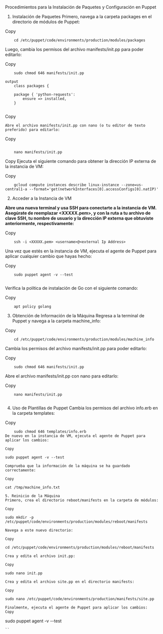 Procedimientos para la Instalación de Paquetes y Configuración en Puppet
1. Instalación de Paquetes
Primero, navega a la carpeta packages en el directorio de módulos de Puppet:

Copy 
```
    cd /etc/puppet/code/environments/production/modules/packages
```
Luego, cambia los permisos del archivo manifests/init.pp para poder editarlo:

Copy 
```
    sudo chmod 646 manifests/init.pp
    
output    
    class packages {

    package { 'python-requests':
        ensure => installed,
    }


```

Copy 
```
Abre el archivo manifests/init.pp con nano (o tu editor de texto preferido) para editarlo:
```
Copy 
```

    nano manifests/init.pp
```
Copy 
Ejecuta el siguiente comando para obtener la dirección IP externa de la instancia de VM:

Copy 
```
    gcloud compute instances describe linux-instance --zone=us-central1-a --format='get(networkInterfaces[0].accessConfigs[0].natIP)'
```

2. Acceder a la Instancia de VM

**Abre una nueva terminal y usa SSH para conectarte a la instancia de VM. Asegúrate de reemplazar <XXXXX.pem>, <username> y <external Ip Address> con la ruta a tu archivo de clave SSH, tu nombre de usuario y la dirección IP externa que obtuviste anteriormente, respectivamente:**

Copy 
```
    ssh -i <XXXXX.pem> <username>@<external Ip Address>

```
Una vez que estés en la instancia de VM, ejecuta el agente de Puppet para aplicar cualquier cambio que hayas hecho:

Copy 
```
    sudo puppet agent -v --test
 
```
Verifica la política de instalación de Go con el siguiente comando:

Copy 
```
    apt policy golang

```  
3. Obtención de Información de la Máquina
Regresa a la terminal de Puppet y navega a la carpeta machine_info:

Copy 
```
    cd /etc/puppet/code/environments/production/modules/machine_info

```  
Cambia los permisos del archivo manifests/init.pp para poder editarlo:

Copy 
```
    sudo chmod 646 manifests/init.pp

```
Abre el archivo manifests/init.pp con nano para editarlo:

Copy 
```
    nano manifests/init.pp
 
```  
4. Uso de Plantillas de Puppet
Cambia los permisos del archivo info.erb en la carpeta templates:

Copy 
```  
    sudo chmod 646 templates/info.erb
De nuevo en la instancia de VM, ejecuta el agente de Puppet para aplicar los cambios:

Copy 
```
    sudo puppet agent -v --test

```
Comprueba que la información de la máquina se ha guardado correctamente:

Copy 
```
    cat /tmp/machine_info.txt

  ```
5. Reinicio de la Máquina
Primero, crea el directorio reboot/manifests en la carpeta de módulos:

Copy 
```
    sudo mkdir -p /etc/puppet/code/environments/production/modules/reboot/manifests
 
```
Navega a este nuevo directorio:

Copy 
```
    cd /etc/puppet/code/environments/production/modules/reboot/manifests

```
Crea y edita el archivo init.pp:

Copy 
```
    sudo nano init.pp
 
```
Crea y edita el archivo site.pp en el directorio manifests:

Copy 
```
    sudo nano /etc/puppet/code/environments/production/manifests/site.pp
 
```
Finalmente, ejecuta el agente de Puppet para aplicar los cambios:
Copy 
```
sudo puppet agent -v --test

```
``
